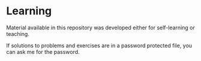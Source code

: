 # Learning

Material available in this repository was developed either for self-learning or teaching.

If solutions to problems and exercises are in a password protected file, you can ask me for the password.

